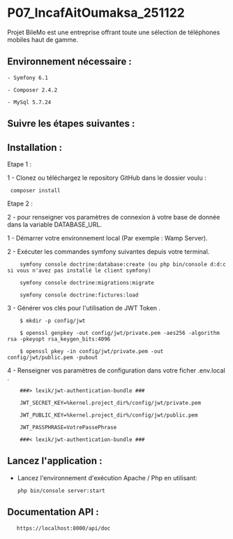 # P07_IncafAitOumaksa_251122
Projet BileMo est une entreprise offrant toute une sélection de téléphones mobiles haut de gamme.


## Environnement nécessaire :

    - Symfony 6.1
    
    - Composer 2.4.2
    
    - MySql 5.7.24

## Suivre les étapes suivantes :

## Installation :

Etape 1 : 

1 - Clonez ou téléchargez le repository GitHub dans le dossier voulu :

     composer install 
     
Etape 2 : 
 
2 - pour renseigner vos paramètres de connexion à votre base de donnée dans la variable DATABASE_URL.

  1 - Démarrer votre environnement local (Par exemple : Wamp Server).
  
  2 -  Exécuter les commandes symfony suivantes depuis votre terminal.
  
        symfony console doctrine:database:create (ou php bin/console d:d:c si vous n'avez pas installé le client symfony)
       
        symfony console doctrine:migrations:migrate
        
        symfony console doctrine:fictures:load  
        
  3 - Générer vos clés pour l'utilisation de JWT Token .

        $ mkdir -p config/jwt
        
        $ openssl genpkey -out config/jwt/private.pem -aes256 -algorithm rsa -pkeyopt rsa_keygen_bits:4096
        
        $ openssl pkey -in config/jwt/private.pem -out config/jwt/public.pem -pubout
        
   4 - Renseigner vos paramètres de configuration dans votre ficher .env.local .
   
       
        ###> lexik/jwt-authentication-bundle ###
        
        JWT_SECRET_KEY=%kernel.project_dir%/config/jwt/private.pem
        
        JWT_PUBLIC_KEY=%kernel.project_dir%/config/jwt/public.pem
        
        JWT_PASSPHRASE=VotrePassePhrase
        
        ###< lexik/jwt-authentication-bundle ###
        
   
 ## Lancez l'application :
   
 - Lancez l'environnement d'exécution Apache / Php en utilisant:
   
       php bin/console server:start
 
 ## Documentation API :
 
       https://localhost:8000/api/doc
    

